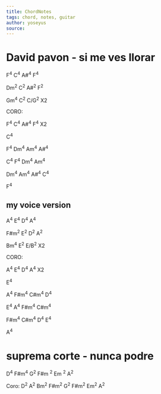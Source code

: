 ```yaml
---
title: ChordNotes
tags: chord, notes, guitar
author: yoseyus
source: 
---
```

# David pavon - si me ves llorar
F<sup>4</sup> C<sup>4</sup> A#<sup>4</sup> F<sup>4</sup>

Dm<sup>2</sup> C<sup>2</sup> A#<sup>2</sup> F<sup>2</sup>

Gm<sup>4</sup> C<sup>2</sup> C/G<sup>2</sup> X2

CORO:

F<sup>4</sup> C<sup>4</sup> A#<sup>4</sup> F<sup>4</sup> X2

C<sup>4</sup>

F<sup>4</sup> Dm<sup>4</sup> Am<sup>4</sup> A#<sup>4</sup>

C<sup>4</sup> F<sup>4</sup> Dm<sup>4</sup> Am<sup>4</sup>

Dm<sup>4</sup> Am<sup>4</sup> A#<sup>4</sup> C<sup>4</sup>

F<sup>4</sup>


## my voice version
A<sup>4</sup> E<sup>4</sup> D<sup>4</sup> A<sup>4</sup>

F#m<sup>2</sup> E<sup>2</sup> D<sup>2</sup> A<sup>2</sup>

Bm<sup>4</sup> E<sup>2</sup> E/B<sup>2</sup> X2

CORO:

A<sup>4</sup> E<sup>4</sup> D<sup>4</sup> A<sup>4</sup> X2

E<sup>4</sup>

A<sup>4</sup> F#m<sup>4</sup> C#m<sup>4</sup> D<sup>4</sup>

E<sup>4</sup> A<sup>4</sup> F#m<sup>4</sup> C#m<sup>4</sup>

F#m<sup>4</sup> C#m<sup>4</sup> D<sup>4</sup> E<sup>4</sup>

A<sup>4</sup>

# suprema corte - nunca podre
D<sup>4</sup> F#m<sup>4</sup>
G<sup>2</sup> F#m <sup>2</sup> Em <sup>2</sup> A<sup>2</sup>

Coro:
D<sup>2</sup> A<sup>2</sup> Bm<sup>2</sup> F#m<sup>2</sup>
G<sup>2</sup> F#m<sup>2</sup> Em<sup>2</sup> A<sup>2</sup>

